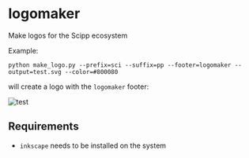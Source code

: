 # logomaker

Make logos for the Scipp ecosystem

Example:

```
python make_logo.py --prefix=sci --suffix=pp --footer=logomaker --output=test.svg --color=#800080
```

will create a logo with the `logomaker` footer:

![test](https://github.com/user-attachments/assets/4c8d52aa-66d1-4b7c-af8c-e8f697bfcee1)

## Requirements

- `inkscape` needs to be installed on the system
